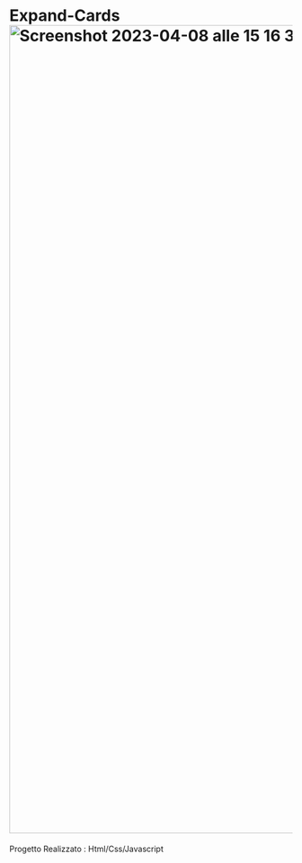 # Expand-Cards<img width="1437" alt="Screenshot 2023-04-08 alle 15 16 38" src="https://user-images.githubusercontent.com/77202606/230723345-855e17b0-01fe-499e-b53a-e5c02adf6256.png">
Progetto Realizzato : Html/Css/Javascript
